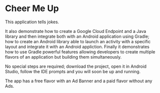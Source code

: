 # Cheer Me Up

This application tells  jokes.

It also demonstrate how to create a Google Cloud Endpoint and a Java library and then integrate both
with an Android application using Gradle; how to create an Android library able to launch an
activity with a specific layout and integrate it with an Android appliction. Finally it demonstrates
how to use Gradle powerful features allowing developers to create multiple flavors of an application
but building them simultaneously.

No special steps are required; download the project, open it in Android Studio, follow the IDE
prompts and you will soon be up and running.

The app has a free flavor with an Ad Banner and a paid flavor without any Ads.